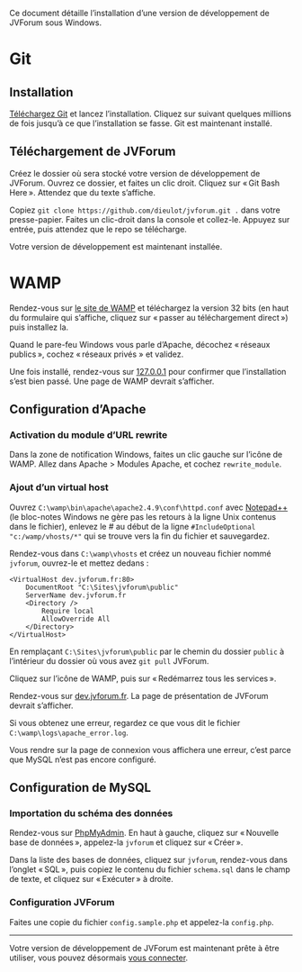 ﻿Ce document détaille l’installation d’une version de développement de JVForum sous Windows.

# Git

## Installation

[Téléchargez Git](https://git-scm.com/download/win) et lancez l’installation. Cliquez sur suivant quelques millions de fois jusqu’à ce que l’installation se fasse. Git est maintenant installé.

## Téléchargement de JVForum

Créez le dossier où sera stocké votre version de développement de JVForum. Ouvrez ce dossier, et faites un clic droit. Cliquez sur « Git Bash Here ». Attendez que du texte s’affiche.

Copiez `git clone https://github.com/dieulot/jvforum.git .` dans votre presse-papier. Faites un clic-droit dans la console et collez-le. Appuyez sur entrée, puis attendez que le repo se télécharge.

Votre version de développement est maintenant installée.

# WAMP

Rendez-vous sur [le site de WAMP](http://www.wampserver.com/#download-wrapper) et téléchargez la version 32 bits (en haut du formulaire qui s’affiche, cliquez sur « passer au téléchargement direct ») puis installez la.

Quand le pare-feu Windows vous parle d’Apache, décochez « réseaux publics », cochez « réseaux privés » et validez.

Une fois installé, rendez-vous sur [127.0.0.1](http://127.0.0.1/) pour confirmer que l’installation s’est bien passé. Une page de WAMP devrait s’afficher.

## Configuration d’Apache

### Activation du module d’URL rewrite

Dans la zone de notification Windows, faites un clic gauche sur l’icône de WAMP. Allez dans Apache > Modules Apache, et cochez `rewrite_module`.

### Ajout d’un virtual host

Ouvrez `C:\wamp\bin\apache\apache2.4.9\conf\httpd.conf` avec [Notepad++](https://notepad-plus-plus.org/download/v6.8.6.html) (le bloc-notes Windows ne gère pas les retours à la ligne Unix contenus dans le fichier), enlevez le # au début de la ligne `#IncludeOptional "c:/wamp/vhosts/*"` qui se trouve vers la fin du fichier et sauvegardez.

Rendez-vous dans `C:\wamp\vhosts` et créez un nouveau fichier nommé `jvforum`, ouvrez-le et mettez dedans :

```
<VirtualHost dev.jvforum.fr:80>
	DocumentRoot "C:\Sites\jvforum\public"
	ServerName dev.jvforum.fr
	<Directory />
		Require local
		AllowOverride All
	</Directory>
</VirtualHost>
```

En remplaçant `C:\Sites\jvforum\public` par le chemin du dossier `public` à l’intérieur du dossier où vous avez `git pull` JVForum.

Cliquez sur l’icône de WAMP, puis sur « Redémarrez tous les services ».

Rendez-vous sur [dev.jvforum.fr](http://dev.jvforum.fr/). La page de présentation de JVForum devrait s’afficher.

Si vous obtenez une erreur, regardez ce que vous dit le fichier `C:\wamp\logs\apache_error.log`.

Vous rendre sur la page de connexion vous affichera une erreur, c’est parce que MySQL n’est pas encore configuré.

## Configuration de MySQL

### Importation du schéma des données

Rendez-vous sur [PhpMyAdmin](http://localhost/phpmyadmin/). En haut à gauche, cliquez sur « Nouvelle base de données », appelez-la `jvforum` et cliquez sur « Créer ».

Dans la liste des bases de données, cliquez sur `jvforum`, rendez-vous dans l’onglet « SQL », puis copiez le contenu du fichier `schema.sql` dans le champ de texte, et cliquez sur « Exécuter » à droite.

### Configuration JVForum

Faites une copie du fichier `config.sample.php` et appelez-la `config.php`.

***

Votre version de développement de JVForum est maintenant prête à être utiliser, vous pouvez désormais [vous connecter](http://dev.jvforum.fr/connexion).
